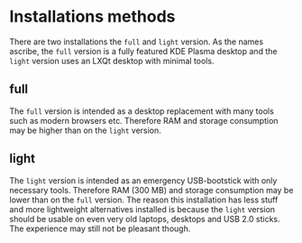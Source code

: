 # Installations methods

There are two installations the `full` and `light` version.
As the names ascribe, the `full` version is a fully featured KDE Plasma desktop and the `light` version uses an LXQt desktop with minimal tools.

## full
The `full` version is intended as a desktop replacement with many tools such as modern browsers etc. Therefore RAM and storage consumption may be higher than on the `light` version.

## light
The `light` version is intended as an emergency USB-bootstick with only necessary tools. Therefore RAM (300 MB) and storage consumption may be lower than on the `full` version. The reason this installation has less stuff and more lightweight alternatives installed is because the `light` version should be usable on even very old laptops, desktops and USB 2.0 sticks. The experience may still not be pleasant though. 

